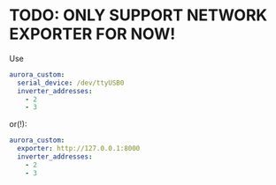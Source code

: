 # TODO: ONLY SUPPORT NETWORK EXPORTER FOR NOW!
Use
```yaml
aurora_custom:
  serial_device: /dev/ttyUSB0
  inverter_addresses:
    - 2
    - 3
```
or(!):
```yaml
aurora_custom:
  exporter: http://127.0.0.1:8000
  inverter_addresses:
    - 2
    - 3
```
